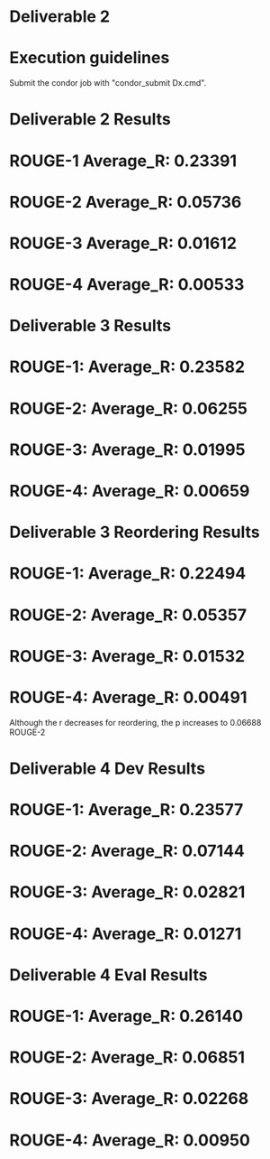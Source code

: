 # Deliverable 2
# Execution guidelines
Submit the condor job with "condor_submit Dx.cmd".

# Deliverable 2 Results

# ROUGE-1 Average_R: 0.23391 
# ROUGE-2 Average_R: 0.05736
# ROUGE-3 Average_R: 0.01612 
# ROUGE-4 Average_R: 0.00533



# Deliverable 3 Results 

# ROUGE-1: Average_R: 0.23582
# ROUGE-2: Average_R: 0.06255
# ROUGE-3: Average_R: 0.01995
# ROUGE-4: Average_R: 0.00659

# Deliverable 3 Reordering Results

# ROUGE-1: Average_R: 0.22494
# ROUGE-2: Average_R: 0.05357
# ROUGE-3: Average_R: 0.01532
# ROUGE-4: Average_R: 0.00491

Although the r decreases for reordering, the p increases to 0.06688 ROUGE-2

# Deliverable 4 Dev Results

# ROUGE-1: Average_R: 0.23577
# ROUGE-2: Average_R: 0.07144
# ROUGE-3: Average_R: 0.02821
# ROUGE-4: Average_R: 0.01271

# Deliverable 4 Eval Results

# ROUGE-1: Average_R: 0.26140
# ROUGE-2: Average_R: 0.06851
# ROUGE-3: Average_R: 0.02268
# ROUGE-4: Average_R: 0.00950
